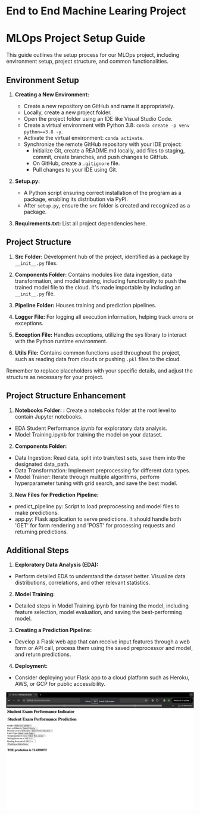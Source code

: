 # End to End Machine Learing Project

# MLOps Project Setup Guide

This guide outlines the setup process for our MLOps project, including environment setup, project structure, and common functionalities.

## Environment Setup

1. **Creating a New Environment:**
   - Create a new repository on GitHub and name it appropriately.
   - Locally, create a new project folder.
   - Open the project folder using an IDE like Visual Studio Code.
   - Create a virtual environment with Python 3.8: `conda create -p venv python==3.8 -y`.
   - Activate the virtual environment: `conda activate`.
   - Synchronize the remote GitHub repository with your IDE project:
     - Initialize Git, create a README.md locally, add files to staging, commit, create branches, and push changes to GitHub.
     - On GitHub, create a `.gitignore` file.
     - Pull changes to your IDE using Git.

2. **Setup.py:**
   - A Python script ensuring correct installation of the program as a package, enabling its distribution via PyPI.
   - After `setup.py`, ensure the `src` folder is created and recognized as a package.

3. **Requirements.txt:** List all project dependencies here.

## Project Structure

1. **Src Folder:** Development hub of the project, identified as a package by `__init__.py` files.

2. **Components Folder:** Contains modules like data ingestion, data transformation, and model training, including functionality to push the trained model file to the cloud. It's made importable by including an `__init__.py` file.

3. **Pipeline Folder:** Houses training and prediction pipelines.

4. **Logger File:** For logging all execution information, helping track errors or exceptions.

5. **Exception File:** Handles exceptions, utilizing the sys library to interact with the Python runtime environment.

6. **Utils File:** Contains common functions used throughout the project, such as reading data from clouds or pushing `.pkl` files to the cloud.

Remember to replace placeholders with your specific details, and adjust the structure as necessary for your project.


## Project Structure Enhancement
1. **Notebooks Folder: :** 
Create a notebooks folder at the root level to contain Jupyter notebooks.

- EDA Student Performance.ipynb for exploratory data analysis.
- Model Training.ipynb for training the model on your dataset.

2. **Components Folder:** 
- Data Ingestion: Read data, split into train/test sets, save them into the designated data_path.
- Data Transformation: Implement preprocessing for different data types.
- Model Trainer: Iterate through multiple algorithms, perform hyperparameter tuning with grid search, and save the best model.

3. **New Files for Prediction Pipeline:** 
- predict_pipeline.py: Script to load preprocessing and model files to make predictions.
- app.py: Flask application to serve predictions. It should handle both 'GET' for form rendering and 'POST' for processing requests and returning predictions.
## Additional Steps
1. **Exploratory Data Analysis (EDA):**

- Perform detailed EDA to understand the dataset better. Visualize data distributions, correlations, and other relevant statistics.
2. **Model Training:**

- Detailed steps in Model Training.ipynb for training the model, including feature selection, model evaluation, and saving the best-performing model.
3. **Creating a Prediction Pipeline:**

- Develop a Flask web app that can receive input features through a web form or API call, process them using the saved preprocessor and model, and return predictions.
4. **Deployment:**

- Consider deploying your Flask app to a cloud platform such as Heroku, AWS, or GCP for public accessibility.

![Screenshot Description](images/web_page_img.png)
